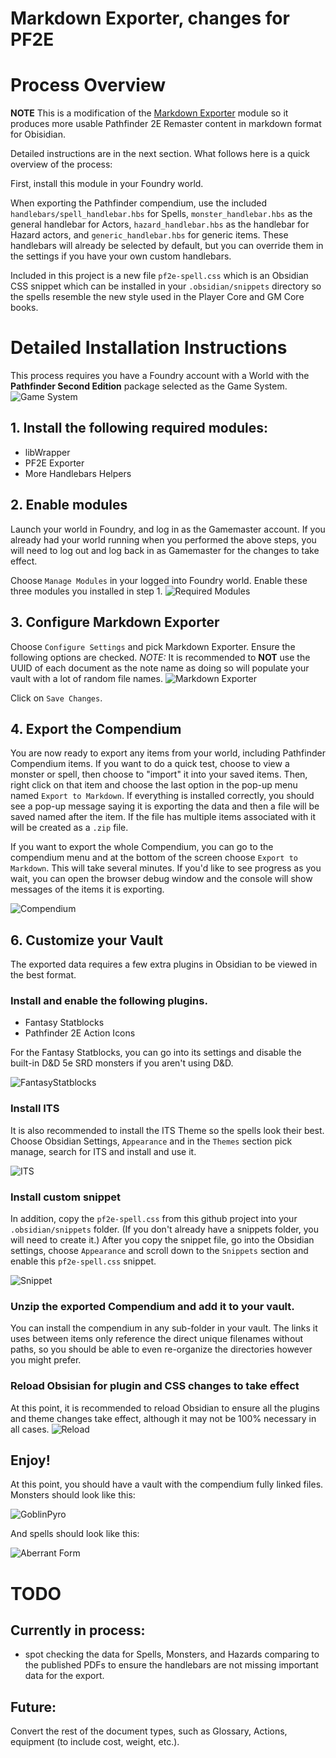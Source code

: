 
# Markdown Exporter, changes for PF2E

# Process Overview

**NOTE** This is a modification of the [Markdown Exporter](https://github.com/farling42/fvtt-export-markdown) module so it produces more usable Pathfinder 2E Remaster content in markdown format for Obisidian.

Detailed instructions are in the next section.  What follows here is a quick overview of the process:

First, install this module in your Foundry world.

When exporting the Pathfinder compendium, use the included `handlebars/spell_handlebar.hbs` for Spells, `monster_handlebar.hbs` as the general handlebar for Actors, `hazard_handlebar.hbs` as the handlebar for Hazard actors, and `generic_handlebar.hbs` for generic items.  These handlebars will already be selected by default, but you can override them in the settings if you have your own custom handlebars.

Included in this project is a new file `pf2e-spell.css` which is an 
Obsidian CSS snippet which can be installed in your `.obsidian/snippets` directory so the spells resemble the new style used in the Player Core and GM Core books.

# Detailed Installation Instructions

This process requires you have a Foundry account with a World with the **Pathfinder Second Edition** package selected as the Game System.
![Game System](Screenshots/GameSystem.png)

## 1. Install the following required modules:
* libWrapper
* PF2E Exporter
* More Handlebars Helpers

## 2. Enable modules
Launch your world in Foundry, and log in as the Gamemaster account.   If you already had your world running when you performed the above steps, you will need to log out and log back in as Gamemaster for the changes to take effect.

Choose `Manage Modules` in your logged into Foundry world.  Enable these three modules you installed in step 1. 
![Required Modules](Screenshots/RequiredModules.png)

## 3. Configure Markdown Exporter
Choose `Configure Settings` and pick Markdown Exporter. Ensure the following options are checked.   _NOTE:_ It is recommended to **NOT** use the UUID of each document as the note name as doing so will populate your vault with a lot of random file names.
![Markdown Exporter](Screenshots/MarkdownExporterSettings.png)

Click on `Save Changes`.

## 4. Export the Compendium
You are now ready to export any items from your world, including Pathfinder Compendium items.  If you want to do a quick test, choose to view a monster or spell, then choose to "import" it into your saved items.   Then, right click on that item and choose the last option in the pop-up menu named `Export to Markdown`. If everything is installed correctly, you should see a pop-up message saying it is exporting the data and then a file will be saved named after the item. If the file has multiple items associated with it will be created as a `.zip` file.

If you want to export the whole Compendium, you can go to the compendium menu and at the bottom of the screen choose `Export to Markdown`.  This will take several minutes.  If you'd like to see progress as you wait, you can open the browser debug window and the console will show messages of the items it is exporting.

![Compendium](Screenshots/Compendium.png)

## 6. Customize your Vault
The exported data requires a few extra plugins in Obsidian to be viewed in the best format.
### Install and enable the following plugins. 
* Fantasy Statblocks
* Pathfinder 2E Action Icons

For the Fantasy Statblocks, you can go into its settings and disable the built-in D&D 5e SRD monsters if you aren't using D&D.

![FantasyStatblocks](Screenshots/FantasyStatblocksPlugin.png)

### Install ITS
It is also recommended to install the ITS Theme so the spells look their best. Choose Obsidian Settings, `Appearance` and in the `Themes` section pick manage, search for ITS and install and use it.

![ITS](Screenshots/InstallITS.png)

### Install custom snippet
In addition, copy the `pf2e-spell.css` from this github project into your `.obsidian/snippets` folder.  (If you don't already have a snippets folder, you will need to create it.)   After you copy the snippet file, go into the Obsidian settings, choose `Appearance` and scroll down to the `Snippets` section and enable this `pf2e-spell.css` snippet.

![Snippet](Screenshots/EnableSnippet.png)

### Unzip the exported Compendium and add it to your vault.
You can install the compendium in any sub-folder in your vault.  The links it uses between items only reference the direct unique filenames without paths, so you should be able to even re-organize the directories however you might prefer.

### Reload Obsisian for plugin and CSS changes to take effect
At this point, it is recommended to reload Obsidian to ensure all the plugins and theme changes take effect, although it may not be 100% necessary in all cases.
![Reload](Screenshots/ReloadApp.png)

## Enjoy!
At this point, you should have a vault with the compendium fully linked files.  Monsters should look like this:

![GoblinPyro](Screenshots/GoblinPyro.png)

And spells should look like this:

![Aberrant Form](Screenshots/AberrantForm.png)

# TODO

## Currently in process:
* spot checking the data for Spells, Monsters, and Hazards comparing to the published PDFs to ensure the handlebars are not missing important data for the export.

## Future:
Convert the rest of the document types, such as Glossary, Actions, equipment (to include cost, weight, etc.).
